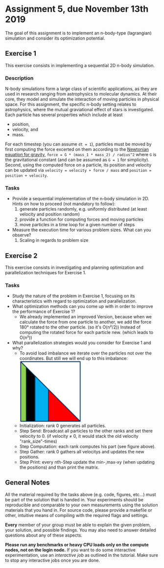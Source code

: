 # Assignment 5, due November 13th 2019

The goal of this assignment is to implement an n-body-type (lagrangian) simulation and consider its optimization potential.

## Exercise 1

This exercise consists in implementing a sequential 2D n-body simulation.

### Description

N-body simulations form a large class of scientific applications, as they are used in research ranging from astrophysics to molecular dynamics. At their core, they model and simulate the interaction of moving particles in physical space. For this assignment, the specific n-body setting relates to astrophysics, where the mutual graviational effect of stars is investigated. Each particle has several properties which include at least
- position,
- velocity, and
- mass.

For each timestep (you can assume `dt = 1`), particles must be moved by first computing the force excerted on them according to the [Newtonian equation for gravity](https://en.wikipedia.org/wiki/Newton%27s_law_of_universal_gravitation), `force = G * (mass_1 * mass_2) / radius^2` where `G` is the gravitational constant (and can be assumed as `G = 1` for simplicity). Second, using the computed force on a particle, its position and velocity can be updated via `velocity = velocity + force / mass` and `position = position + velocity`.

### Tasks

- Provide a sequential implementation of the n-body simulation in 2D. Hints on how to proceed (not mandatory to follow):
	1. generate particles randomly, e.g. uniformly distributed (at least velocity and position random)
	2. provide a function for computing forces and moving particles
	3. move particles in a time loop for a given number of steps
- Measure the execution time for various problem sizes. What can you observe?
	1. Scaling in regards to problem size

## Exercise 2

This exercise consists in investigating and planning optimization and parallelization techniques for Exercise 1.

### Tasks

- Study the nature of the problem in Exercise 1, focusing on its characteristics with regard to optimization and parallelization.
- What optimization methods can you come up with in order to improve the performance of Exercise 1?
	- We already implemented an improved Version, because when we calculate the force from one particle to another, we add the force 180° rotated to the other particle. (so it's O(n²/2))
	Instead of computing the rotated force for each particle new. (which leads to O(n²))
- What parallelization strategies would you consider for Exercise 1 and why?
	- To avoid load imbalance we iterate over the particles not over the coordinates.
	But still we will end up to this imbalance:
	<br><a href="../../lecture/05_domain_decomposition.pdf#page=37"><img src="./2D-load_imbalance_domainspecific_knowledge.png" width="200"></a>
	<!-- use html-snippet to resize the image -->
	- Initialization: rank 0 generates all particles.
	- Step Send: Broadcast all particles to the other ranks and set there velocity to 0.
	(if velocity ≠ 0, it would stack the old velocity "rank_size"-times)
	- Step Computation: each rank computes his part (see figure above).
	- Step Gather: rank 0 gathers all velocitys and updates the new positions.
	- Step Print: every nth-Step update the min-,max-xy (when updating the positions) and than print the matrix. 

## General Notes

All the material required by the tasks above (e.g. code, figures, etc...) must be part of the solution that is handed in. Your experiments should be reproducible and comparable to your own measurements using the solution materials that you hand in. For source code, please provide a makefile or other, intuitive means of compiling with the required flags and settings.

**Every** member of your group must be able to explain the given problem, your solution, and possible findings. You may also need to answer detailed questions about any of these aspects.

**Please run any benchmarks or heavy CPU loads only on the compute nodes, not on the login node.**
If you want to do some interactive experimentation, use an *interactive job* as outlined in the tutorial. Make sure to stop any interactive jobs once you are done.
